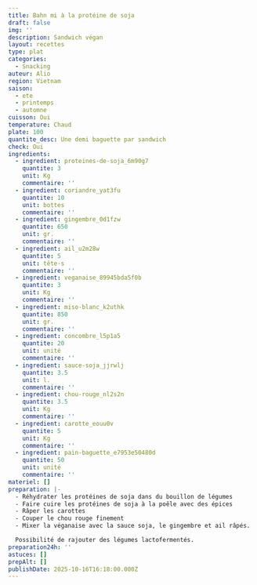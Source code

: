```yaml
---
title: Bahn mi à la protéine de soja
draft: false
img: ''
description: Sandwich végan
layout: recettes
type: plat
categories:
  - Snacking
auteur: Alio
region: Vietnam
saison:
  - ete
  - printemps
  - automne
cuisson: Oui
temperature: Chaud
plate: 100
quantite_desc: Une demi baguette par sandwich
check: Oui
ingredients:
  - ingredient: proteines-de-soja_6m90g7
    quantite: 3
    unit: Kg
    commentaire: ''
  - ingredient: coriandre_yat3fu
    quantite: 10
    unit: bottes
    commentaire: ''
  - ingredient: gingembre_0d1fzw
    quantite: 650
    unit: gr.
    commentaire: ''
  - ingredient: ail_u2m28w
    quantite: 5
    unit: tête·s
    commentaire: ''
  - ingredient: veganaise_89945bda5f0b
    quantite: 3
    unit: Kg
    commentaire: ''
  - ingredient: miso-blanc_k2uthk
    quantite: 850
    unit: gr.
    commentaire: ''
  - ingredient: concombre_l5p1a5
    quantite: 20
    unit: unité
    commentaire: ''
  - ingredient: sauce-soja_jjrwlj
    quantite: 3.5
    unit: l.
    commentaire: ''
  - ingredient: chou-rouge_nl2s2n
    quantite: 3.5
    unit: Kg
    commentaire: ''
  - ingredient: carotte_eouu0v
    quantite: 5
    unit: Kg
    commentaire: ''
  - ingredient: pain-baguette_e7953e50480d
    quantite: 50
    unit: unité
    commentaire: ''
materiel: []
preparation: |-
  - Réhydrater les protéines de soja dans du bouillon de légumes
  - Faire cuire les protéines de soja à la poêle avec des épices
  - Râper les carottes
  - Couper le chou rouge finement
  - Mixer la véganaise avec la sauce soja, le gingembre et ail râpés.

  Possibilité de rajouter des légumes lactofermentés.
preparation24h: ''
astuces: []
prepAlt: []
publishDate: 2025-10-16T16:18:00.000Z
---
```


